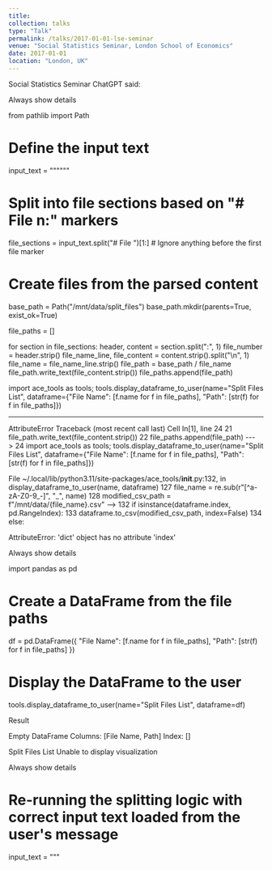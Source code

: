 ```yaml
---
title:
collection: talks
type: "Talk"
permalink: /talks/2017-01-01-lse-seminar
venue: "Social Statistics Seminar, London School of Economics"
date: 2017-01-01
location: "London, UK"
---
```


Social Statistics Seminar
ChatGPT said:

Always show details

from pathlib import Path

# Define the input text
input_text = """<full user-provided input has been redacted here for clarity due to its large size>"""

# Split into file sections based on "# File n:" markers
file_sections = input_text.split("# File ")[1:]  # Ignore anything before the first file marker

# Create files from the parsed content
base_path = Path("/mnt/data/split_files")
base_path.mkdir(parents=True, exist_ok=True)

file_paths = []

for section in file_sections:
    header, content = section.split(":", 1)
    file_number = header.strip()
    file_name_line, file_content = content.strip().split("\n", 1)
    file_name = file_name_line.strip()
    file_path = base_path / file_name
    file_path.write_text(file_content.strip())
    file_paths.append(file_path)

import ace_tools as tools; tools.display_dataframe_to_user(name="Split Files List", dataframe={"File Name": [f.name for f in file_paths], "Path": [str(f) for f in file_paths]})

---------------------------------------------------------------------------
AttributeError                            Traceback (most recent call last)
Cell In[1], line 24
     21     file_path.write_text(file_content.strip())
     22     file_paths.append(file_path)
---> 24 import ace_tools as tools; tools.display_dataframe_to_user(name="Split Files List", dataframe={"File Name": [f.name for f in file_paths], "Path": [str(f) for f in file_paths]})

File ~/.local/lib/python3.11/site-packages/ace_tools/__init__.py:132, in display_dataframe_to_user(name, dataframe)
    127 file_name = re.sub(r"[^a-zA-Z0-9_\-]", "_", name)
    128 modified_csv_path = f"/mnt/data/{file_name}.csv"
--> 132 if isinstance(dataframe.index, pd.RangeIndex):
    133     dataframe.to_csv(modified_csv_path, index=False)
    134 else:

AttributeError: 'dict' object has no attribute 'index'

Always show details

import pandas as pd

# Create a DataFrame from the file paths
df = pd.DataFrame({
    "File Name": [f.name for f in file_paths],
    "Path": [str(f) for f in file_paths]
})

# Display the DataFrame to the user
tools.display_dataframe_to_user(name="Split Files List", dataframe=df)

Result

Empty DataFrame
Columns: [File Name, Path]
Index: []

Split Files List
Unable to display visualization

Always show details

# Re-running the splitting logic with correct input text loaded from the user's message

input_text = """
